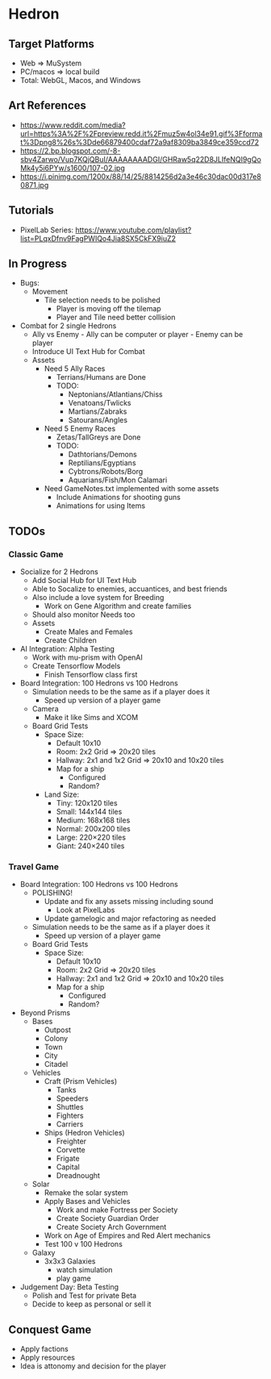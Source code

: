 # Hedron

## Target Platforms
- Web => MuSystem
- PC/macos => local build
- Total: WebGL, Macos, and Windows

## Art References
- https://www.reddit.com/media?url=https%3A%2F%2Fpreview.redd.it%2Fmuz5w4ol34e91.gif%3Fformat%3Dpng8%26s%3Dde66879400cdaf72a9af8309ba3849ce359ccd72
- https://2.bp.blogspot.com/-8-sbv4Zarwo/Vup7KQjQBuI/AAAAAAAADGI/GHRaw5q22D8JLIfeNQI9gQoMk4y5i6PYw/s1600/107-02.jpg
- https://i.pinimg.com/1200x/88/14/25/8814256d2a3e46c30dac00d317e80871.jpg

## Tutorials
- PixelLab Series: https://www.youtube.com/playlist?list=PLqxDfnv9FagPWIQo4Jia8SX5CkFX9iuZ2

## In Progress
- Bugs:
    - Movement
        - Tile selection needs to be polished
            - Player is moving off the tilemap
            - Player and Tile need better collision
- Combat for 2 single Hedrons
    - Ally vs Enemy
            - Ally can be computer or player
            - Enemy can be player
    - Introduce UI Text Hub for Combat
    - Assets
        - Need 5 Ally Races
            - Terrians/Humans are Done
            - TODO:
                - Neptonians/Atlantians/Chiss
                - Venatoans/Twlicks
                - Martians/Zabraks
                - Satourans/Angles
        - Need 5 Enemy Races
            - Zetas/TallGreys are Done
            - TODO:
                - Dathtorians/Demons
                - Reptilians/Egyptians
                - Cybtrons/Robots/Borg
                - Aquarians/Fish/Mon Calamari 
        - Need GameNotes.txt implemented with some assets
            - Include Animations for shooting guns
            - Animations for using Items

## TODOs
### Classic Game
- Socialize for 2 Hedrons
    - Add Social Hub for UI Text Hub
    - Able to Socalize to enemies, accuantices, and best friends
    - Also include a love system for Breeding
        - Work on Gene Algorithm and create families
    - Should also monitor Needs too
    - Assets
        - Create Males and Females
        - Create Children
- AI Integration: Alpha Testing
    - Work with mu-prism with OpenAI
    - Create Tensorflow Models
        - Finish Tensorflow class first
- Board Integration: 100 Hedrons vs 100 Hedrons
    - Simulation needs to be the same as if a player does it
        - Speed up version of a player game
    - Camera
        - Make it like Sims and XCOM
    - Board Grid Tests
        - Space Size:
            - Default 10x10
            - Room: 2x2 Grid => 20x20 tiles
            - Hallway: 2x1 and 1x2 Grid => 20x10 and 10x20 tiles
            - Map for a ship
                - Configured
                - Random?
        - Land Size:
            - Tiny: 120x120 tiles
            - Small: 144x144 tiles
            - Medium: 168x168 tiles
            - Normal: 200x200 tiles
            - Large: 220×220 tiles
            - Giant: 240×240 tiles

### Travel Game
- Board Integration: 100 Hedrons vs 100 Hedrons
    - POLISHING!
        - Update and fix any assets missing including sound
            - Look at PixelLabs
        - Update gamelogic and major refactoring as needed
    - Simulation needs to be the same as if a player does it
        - Speed up version of a player game
    - Board Grid Tests
        - Space Size:
            - Default 10x10
            - Room: 2x2 Grid => 20x20 tiles
            - Hallway: 2x1 and 1x2 Grid => 20x10 and 10x20 tiles
            - Map for a ship
                - Configured
                - Random?
- Beyond Prisms
    - Bases
        - Outpost
        - Colony
        - Town
        - City
        - Citadel
    - Vehicles
        - Craft (Prism Vehicles)
            - Tanks
            - Speeders
            - Shuttles
            - Fighters
            - Carriers
        - Ships (Hedron Vehicles)
            - Freighter
            - Corvette
            - Frigate
            - Capital
            - Dreadnought
    - Solar
        - Remake the solar system
        - Apply Bases and Vehicles
            - Work and make Fortress per Society
            - Create Society Guardian Order
            - Create Society Arch Government
        - Work on Age of Empires and Red Alert mechanics
        - Test 100 v 100 Hedrons
    - Galaxy
        - 3x3x3 Galaxies
            - watch simulation
            - play game
- Judgement Day: Beta Testing
    - Polish and Test for private Beta
    - Decide to keep as personal or sell it

## Conquest Game
- Apply factions
- Apply resources
- Idea is attonomy and decision for the player
